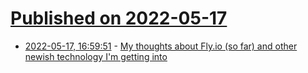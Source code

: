 # [Published on 2022-05-17](index.md)

* [2022-05-17, 16:59:51](https://news.ycombinator.com/item?id=31413483) - [My thoughts about Fly.io (so far) and other newish technology I'm getting into](https://blog.hartleybrody.com/thoughts-on-flyio/)
